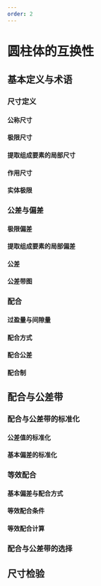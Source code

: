 ```yaml
---
order: 2
---
```


# 圆柱体的互换性
## 基本定义与术语 
### 尺寸定义
#### 公称尺寸

#### 极限尺寸

#### 提取组成要素的局部尺寸

#### 作用尺寸

#### 实体极限

### 公差与偏差
#### 极限偏差

#### 提取组成要素的局部偏差

#### 公差

#### 公差带图

### 配合
#### 过盈量与间隙量

#### 配合方式

#### 配合公差

#### 配合制

## 配合与公差带
### 配合与公差带的标准化
#### 公差值的标准化

#### 基本偏差的标准化

### 等效配合
#### 基本偏差与配合方式

#### 等效配合条件

#### 等效配合计算

### 配合与公差带的选择

## 尺寸检验


